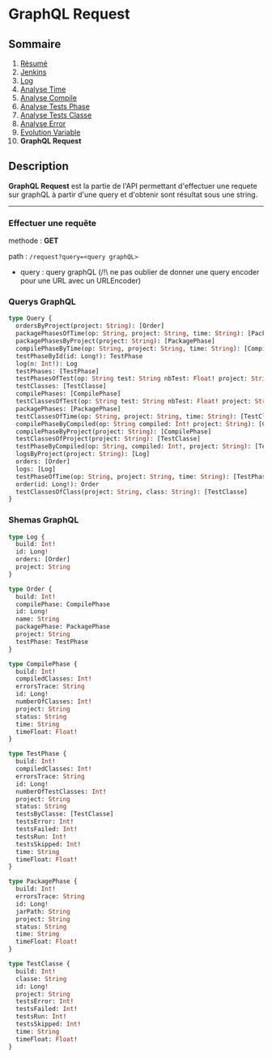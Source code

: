 # GraphQL Request

## Sommaire

1. [Résumé](../README.md)
2. [Jenkins](Jenkins.md)
3. [Log](Log.md)
4. [Analyse Time](AnalyseTime.md)
5. [Analyse Compile](AnalyseCompile.md)
6. [Analyse Tests Phase](AnalyseTestsPhase.md)
7. [Analyse Tests Classe](AnalyseTestsClasse.md)
8. [Analyse Error](AnalyseError.md)
9. [Evolution Variable](EvolutionVariable.md)
10. **GraphQL Request**

## Description

**GraphQL Request** est la partie de l'API permettant d'effectuer une requete sur graphQL à partir d'une query et d'obtenir sont résultat sous une string.

---

### Effectuer une requête

methode : **GET**

path : `/request?query=<query graphQL>`
- query : query graphQL (/!\\ ne pas oublier de donner une query encoder pour une URL avec un URLEncoder)

### Querys GraphQL

```graphql
type Query {
  ordersByProject(project: String): [Order]
  packagePhasesOfTime(op: String, project: String, time: String): [PackagePhase]
  packagePhasesByProject(project: String): [PackagePhase]
  compilePhaseByTime(op: String, project: String, time: String): [CompilePhase]
  testPhaseById(id: Long!): TestPhase
  log(n: Int!): Log
  testPhases: [TestPhase]
  testPhasesOfTest(op: String test: String nbTest: Float! project: String): [TestPhase]
  testClasses: [TestClasse]
  compilePhases: [CompilePhase]
  testClassesOfTest(op: String test: String nbTest: Float! project: String): [TestClasse]
  packagePhases: [PackagePhase]
  testClassesOfTime(op: String, project: String, time: String): [TestClasse]
  compilePhaseByCompiled(op: String compiled: Int! project: String): [CompilePhase]
  compilePhaseByProject(project: String): [CompilePhase]
  testClassesOfProject(project: String): [TestClasse]
  testPhaseByCompiled(op: String, compiled: Int!, project: String): [TestPhase]
  logsByProject(project: String): [Log]
  orders: [Order]
  logs: [Log]
  testPhaseOfTime(op: String, project: String, time: String): [TestPhase]
  order(id: Long!): Order
  testClassesOfClass(project: String, class: String): [TestClasse]
}
```

### Shemas GraphQL

```graphql
type Log {
  build: Int!
  id: Long!
  orders: [Order]
  project: String
}

type Order {
  build: Int!
  compilePhase: CompilePhase
  id: Long!
  name: String
  packagePhase: PackagePhase
  project: String
  testPhase: TestPhase
}

type CompilePhase {
  build: Int!
  compiledClasses: Int!
  errorsTrace: String
  id: Long!
  numberOfClasses: Int!
  project: String
  status: String
  time: String
  timeFloat: Float!
}

type TestPhase {
  build: Int!
  compiledClasses: Int!
  errorsTrace: String
  id: Long!
  numberOfTestClasses: Int!
  project: String
  status: String
  testsByClasse: [TestClasse]
  testsError: Int!
  testsFailed: Int!
  testsRun: Int!
  testsSkipped: Int!
  time: String
  timeFloat: Float!
}

type PackagePhase {
  build: Int!
  errorsTrace: String
  id: Long!
  jarPath: String
  project: String
  status: String
  time: String
  timeFloat: Float!
}

type TestClasse {
  build: Int!
  classe: String
  id: Long!
  project: String
  testsError: Int!
  testsFailed: Int!
  testsRun: Int!
  testsSkipped: Int!
  time: String
  timeFloat: Float!
}
```
